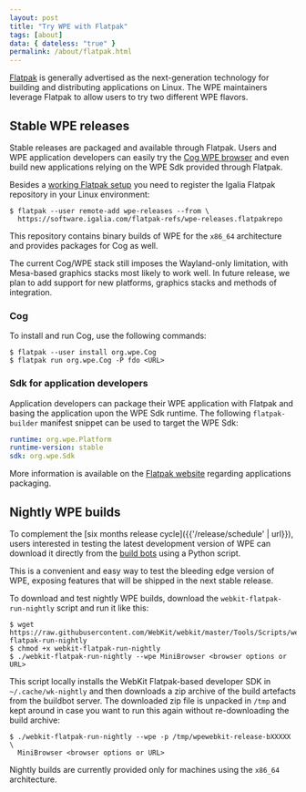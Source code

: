 ```yaml
---
layout: post
title: "Try WPE with Flatpak"
tags: [about]
data: { dateless: "true" }
permalink: /about/flatpak.html 
--- 
```


[Flatpak](https://flatpak.org) is generally advertised as the next-generation
technology for building and distributing applications on Linux. The WPE
maintainers leverage Flatpak to allow users to try two different WPE flavors.

## Stable WPE releases

Stable releases are packaged and available through Flatpak. Users and WPE
application developers can easily try the [Cog WPE
browser](https://github.com/igalia/cog) and even build new applications relying
on the WPE Sdk provided through Flatpak.

Besides a [working Flatpak setup](https://flatpak.org/setup/) you need to
register the Igalia Flatpak repository in your Linux environment:

```shell
$ flatpak --user remote-add wpe-releases --from \
  https://software.igalia.com/flatpak-refs/wpe-releases.flatpakrepo
```

This repository contains binary builds of WPE for the `x86_64` architecture and
provides packages for Cog as well.

The current Cog/WPE stack still imposes the Wayland-only limitation, with
Mesa-based graphics stacks most likely to work well. In future release, we plan
to add support for new platforms, graphics stacks and methods of integration.

### Cog

To install and run Cog, use the following commands:

```
$ flatpak --user install org.wpe.Cog
$ flatpak run org.wpe.Cog -P fdo <URL>
```

### Sdk for application developers

Application developers can package their WPE application with Flatpak and basing
the application upon the WPE Sdk runtime. The following `flatpak-builder`
manifest snippet can be used to target the WPE Sdk:

```yaml
runtime: org.wpe.Platform
runtime-version: stable
sdk: org.wpe.Sdk
```

More information is available on the [Flatpak
website](https://docs.flatpak.org/en/latest/first-build.html#add-a-manifest)
regarding applications packaging.

## Nightly WPE builds

To complement the [six months release cycle]({{'/release/schedule' | url}}),
users interested in testing the latest development version of WPE can download
it directly from the [build
bots](https://build.webkit.org/waterfall?category=WPE) using a Python script.

This is a convenient and easy way to test the bleeding edge version of WPE,
exposing features that will be shipped in the next stable release.

To download and test nightly WPE builds, download the
`webkit-flatpak-run-nightly` script and run it like this:

```shell
$ wget https://raw.githubusercontent.com/WebKit/webkit/master/Tools/Scripts/webkit-flatpak-run-nightly
$ chmod +x webkit-flatpak-run-nightly
$ ./webkit-flatpak-run-nightly --wpe MiniBrowser <browser options or URL>
```

This script locally installs the WebKit Flatpak-based developer SDK in
`~/.cache/wk-nightly` and then downloads a zip archive of the build artefacts
from the buildbot server. The downloaded zip file is unpacked in `/tmp` and kept
around in case you want to run this again without re-downloading the build
archive:

```shell
$ ./webkit-flatpak-run-nightly --wpe -p /tmp/wpewebkit-release-bXXXXX \
  MiniBrowser <browser options or URL>
```

Nightly builds are currently provided only for machines using the `x86_64` architecture.
